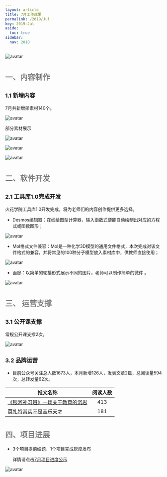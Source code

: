 ```yaml
---
layout: article
title: 7月工作成果
permalink: /2019/Jul
key: 2019-Jul
aside:
  toc: true
sidebar:
  nav: 2018
---
```


<bro/><bro/>

![avatar](images/2019073100.png)

# <font size="5" color="gray">一、内容制作</font>

## <font size="4" >1.1 新增内容</font>

7月共新增架素材140个。

![avatar](images/201907310101.png)

部分素材展示

![avatar](images/2019073108.png)

![avatar](images/2019073117.png)

![avatar](images/2019073118.png)

# <font size="5" color="gray">二、软件开发</font>

## <font size="4" >2.1 工具库1.0完成开发</font>

  火花学院工具库1.0开发完成，将为老师们的内容创作提供更多选择。

- Desmos编辑器：在线绘图型计算器，输入函数式便能自动绘制出对应的方程式或函数图形；

![avatar](images/2019073102.png)

- Mol格式文件兼容：Mol是一种化学3D模型的通用文件格式，本次完成对该文件格式的兼容，并将常见的100种分子模型放入素材库中，供教师直接使用；

![avatar](images/2019073103.png)

- 画廊：以简单的轮播形式展示不同的图片，老师可以制作简单的微件 。

![avatar](images/2019073104.png)

# <font size="5" color="gray">三、	运营支撑</font>

## <font size="4" >3.1 公开课支撑</font>

常规公开课支撑2次。

![avatar](images/2019073105.png)

## <font size="4" >3.2 品牌运营</font>

- 目前公众号关注总人数1673人，本月新增126人，发表文章2篇，总阅读量594次，总转发量62次。

| 推文名称 |  阅读人数  | 
|-------------|:------:|
[《银河补习班》一场关于教育的沉思](https://mp.weixin.qq.com/s/bzX4gUtwKVVESyAiEeUHrQ)|	413|
[莫扎特其实不是音乐天才](https://mp.weixin.qq.com/s/Wzpiev-nUmLptD1JO_Ws2Q)|	181|

# <font size="5" color="gray">四、项目进展</font>

- 3个项目提前结题，1个项目完成灰度发布
  
  详情请点击[7月项目进度公示](https://xiyue-team.github.io/doc_monthlyreport/project/Jul)
 
![avatar](images/project7.png)



